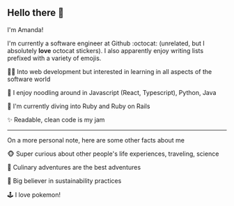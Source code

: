 ## Hello there 🐶 


I'm Amanda!


I'm currently a software engineer at Github :octocat: (unrelated, but I absolutely **love** octocat stickers). I also apparently enjoy writing lists prefixed with a variety of emojis.


👩‍💻 Into web development but interested in learning in all aspects of the software world

🍜 I enjoy noodling around in Javascript (React, Typescript), Python, Java

🤿 I'm currently diving into Ruby and Ruby on Rails

✨ Readable, clean code is my jam

---

On a more personal note, here are some other facts about me


🐵 Super curious about other people's life experiences, traveling, science

🥘 Culinary adventures are the best adventures 

🌳 Big believer in sustainability practices

🕹️ I love pokemon! 

<!--
**amawai/amawai** is a ✨ _special_ ✨ repository because its `README.md` (this file) appears on your GitHub profile.

Here are some ideas to get you started:

- 🔭 I’m currently working on ...
- 🌱 I’m currently learning ...
- 👯 I’m looking to collaborate on ...
- 🤔 I’m looking for help with ...
- 💬 Ask me about ...
- 📫 How to reach me: ...
- 😄 Pronouns: ...
- ⚡ Fun fact: ...
-->

